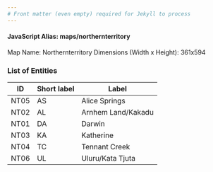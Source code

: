 ```yaml
---
# Front matter (even empty) required for Jekyll to process
---
```


#### JavaScript Alias: maps/northernterritory

Map Name: Northernterritory
Dimensions (Width x Height): 361x594





### List of Entities

ID | Short label | Label
---|---|---|
NT05|AS|Alice Springs
NT02|AL|Arnhem Land/Kakadu
NT01|DA|Darwin
NT03|KA|Katherine
NT04|TC|Tennant Creek
NT06|UL|Uluru/Kata Tjuta

